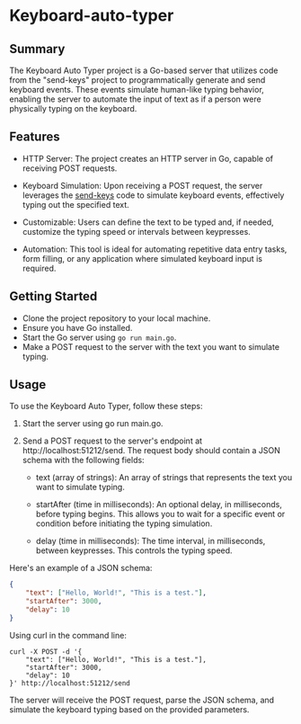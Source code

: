 # Keyboard-auto-typer

## Summary

The Keyboard Auto Typer project is a Go-based server that utilizes code from the "send-keys" project to programmatically generate and send keyboard events. These events simulate human-like typing behavior, enabling the server to automate the input of text as if a person were physically typing on the keyboard.

## Features

- HTTP Server: The project creates an HTTP server in Go, capable of receiving POST requests.

- Keyboard Simulation: Upon receiving a POST request, the server leverages the [send-keys](https://github.com/yunginnanet/sendkeys) code to simulate keyboard events, effectively typing out the specified text.

- Customizable: Users can define the text to be typed and, if needed, customize the typing speed or intervals between keypresses.

- Automation: This tool is ideal for automating repetitive data entry tasks, form filling, or any application where simulated keyboard input is required.

## Getting Started

- Clone the project repository to your local machine.
- Ensure you have Go installed.
- Start the Go server using `go run main.go`.
- Make a POST request to the server with the text you want to simulate typing.

## Usage

To use the Keyboard Auto Typer, follow these steps:

1. Start the server using go run main.go.

1. Send a POST request to the server's endpoint at http://localhost:51212/send. The request body should contain a JSON schema with the following fields:

    - text (array of strings): An array of strings that represents the text you want to simulate typing.

    - startAfter (time in milliseconds): An optional delay, in milliseconds, before typing begins. This allows you to wait for a specific event or condition before initiating the typing simulation.

    - delay (time in milliseconds): The time interval, in milliseconds, between keypresses. This controls the typing speed.

Here's an example of a JSON schema:

```json
{
    "text": ["Hello, World!", "This is a test."],
    "startAfter": 3000,
    "delay": 10
}
```

Using curl in the command line:
```shell
curl -X POST -d '{
    "text": ["Hello, World!", "This is a test."],
    "startAfter": 3000,
    "delay": 10
}' http://localhost:51212/send
```
The server will receive the POST request, parse the JSON schema, and simulate the keyboard typing based on the provided parameters.
